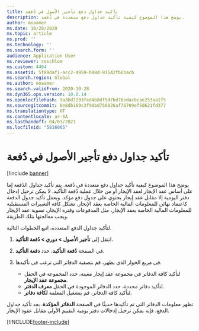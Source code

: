 ```yaml
---
title: تأكيد جداول دفع تأجير الأصول في دُفعة
description: يوضح هذا الموضوع كيفية تأكيد جداول دفع متعددة في دُفعة.
author: moaamer
ms.date: 10/28/2020
ms.topic: article
ms.prod: ''
ms.technology: ''
ms.search.form: ''
audience: Application User
ms.reviewer: roschlom
ms.custom: 4464
ms.assetid: 5f89daf1-acc2-4959-b48d-91542fb6bacb
ms.search.region: Global
ms.author: moaamer
ms.search.validFrom: 2020-10-28
ms.dyn365.ops.version: 10.0.14
ms.openlocfilehash: 9a3bd7293fed4b8df5d7bd76edacbcae253aa1f5
ms.sourcegitcommit: 0e8db169c3f90bd750826af76709ef5d621fd377
ms.translationtype: HT
ms.contentlocale: ar-SA
ms.lasthandoff: 04/01/2021
ms.locfileid: "5816065"
---
```

# <a name="confirm-asset-leasing-payment-schedules-in-a-batch"></a>تأكيد جداول دفع تأجير الأصول في دُفعة

[!include [banner](../includes/banner.md)]

يوضح هذا الموضوع كيفية تأكيد جداول دفع متعددة في دُفعة. يتم تأكيد جداول الدُفعة إما على أساس عقد الإيجار لعقد الإيجار أو من خلال عملية دُفعة التأكيد. لا يمكن ترحيل إدخال دفتر اليومية إلا مقابل عقد إيجار يحتوي على جدول دفع مؤكد. ويعمل تأكيد جدول الدفعة كاعتماد نهائي للمعلومات المالية الخاصة بعقد الإيجار. تشكل كافة التغييرات المستقبلية للمعلومات المالية الخاصة بعقد الإيجار، مثل المدفوعات وفترة الإيجار، تسوية عقد الإيجار ويجب معالجتها بتلك الطريقة.

لتأكيد جداول الدفع المتعددة، اتبع الخطوات التالية.

1. انتقل إلى **تأجير الأصول \> دوري \> دُفعة التأكيد**.
2. في الصفحة **دُفعة التأكيد**، حدد **دفعة التأكيد**.
3. في مربع الحوار الذي يظهر، قم بتصفية الدفاتر التي ترغب في تأكيدها.

    - لتأكيد كافة الدفاتر في مجموعة عقد إيجار معينة، حدد المجموعة في الحقل **مجموعة عقد الإيجار**.
    - لتأكيد دفاتر محددة، حدد الدفاتر الموجودة في الحقل **معرف الدفتر**.
    - لتأكيد كافة الدفاتر، قم بتشغيل المعلمة **لكافة دفاتر**.

تظهر معلومات الدفاتر التي تم تأكيدها حديثًا في الصفحة **الدفاتر المؤكدة**. بعد تأكيد جداول الدفع، فإنه يمكن ترحيل إدخالات دفتر يومية التقييم الأولي مقابل عقود الإيجار.


[!INCLUDE[footer-include](../../includes/footer-banner.md)]